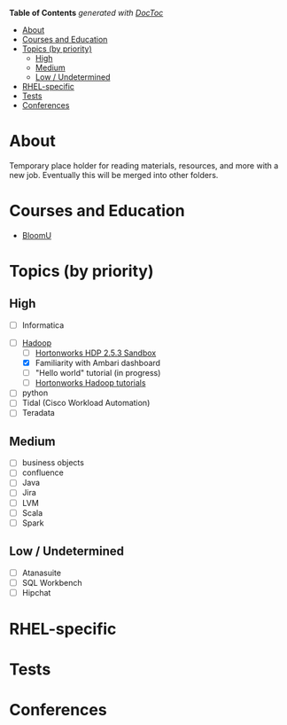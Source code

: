 <!-- START doctoc generated TOC please keep comment here to allow auto update -->
<!-- DON'T EDIT THIS SECTION, INSTEAD RE-RUN doctoc TO UPDATE -->
**Table of Contents**  *generated with [DocToc](https://github.com/thlorenz/doctoc)*

- [About](#about)
- [Courses and Education](#courses-and-education)
- [Topics (by priority)](#topics-by-priority)
  - [High](#high)
  - [Medium](#medium)
  - [Low / Undetermined](#low--undetermined)
- [RHEL-specific](#rhel-specific)
- [Tests](#tests)
- [Conferences](#conferences)

<!-- END doctoc generated TOC please keep comment here to allow auto update -->

# About

Temporary place holder for reading materials, resources, and more with a new job. Eventually this will be merged into other folders.

# Courses and Education

* [BloomU](http://bloomu.edu/extended)

# Topics (by priority)

## High

- [ ] Informatica
* [ ] [Hadoop](https://github.com/mtdeguzis/documents/tree/master/systems-engineer-training/hadoop)
  * [ ]  [Hortonworks HDP 2.5.3 Sandbox](http://hortonworks.com/downloads/#sandbox)
    * [x] Familiarity with Ambari dashboard
    * [ ] "Hello world" tutorial (in progress)
  * [ ]  [Hortonworks Hadoop tutorials](http://hortonworks.com/tutorials/)
* [ ]  python
* [ ]  Tidal (Cisco Workload Automation)
* [ ]  Teradata

## Medium

* [ ]  business objects
* [ ]  confluence
* [ ]  Java
* [ ]  Jira
* [ ]  LVM
* [ ]  Scala
* [ ]  Spark

## Low / Undetermined

* [ ]  Atanasuite
* [ ]  SQL Workbench
* [ ]  Hipchat

# RHEL-specific

# Tests

# Conferences
